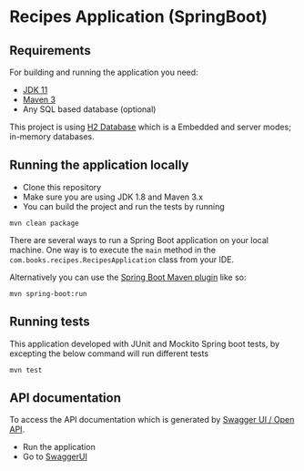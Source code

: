 # Recipes Application (SpringBoot)

## Requirements

For building and running the application you need:

- [JDK 11](http://www.oracle.com/technetwork/java/javase/downloads/jdk8-downloads-2133151.html)
- [Maven 3](https://maven.apache.org)
- Any SQL based database (optional)

This project is using [H2 Database](https://www.h2database.com/html/main.html) which is a Embedded and server modes;
in-memory databases.

## Running the application locally

* Clone this repository
* Make sure you are using JDK 1.8 and Maven 3.x
* You can build the project and run the tests by running

```shell
mvn clean package
```

There are several ways to run a Spring Boot application on your local machine. One way is to execute the `main`
method
in the `com.books.recipes.RecipesApplication` class from your IDE.

Alternatively you can use
the [Spring Boot Maven plugin](https://docs.spring.io/spring-boot/docs/current/reference/html/build-tool-plugins-maven-plugin.html)
like so:

```shell
mvn spring-boot:run
```

## Running tests

This application developed with JUnit and Mockito Spring boot tests, by excepting the below command will run different
tests

```shell
mvn test
```

## API documentation

To access the API documentation which is generated by [Swagger UI / Open API](https://swagger.io/docs/).

* Run the application
* Go to [SwaggerUI](http://localhost:8080/swagger-ui/index.html)